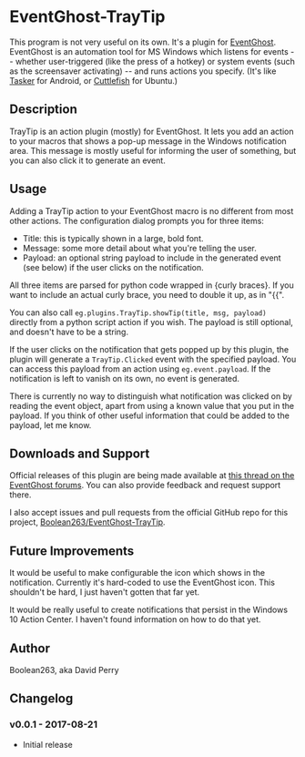 # EventGhost-TrayTip

This program is not very useful on its own. It's a plugin for
[EventGhost](http://www.eventghost.net/).
EventGhost is an automation tool for MS Windows
which listens for events -- whether user-triggered (like the press of a hotkey)
or system events (such as the screensaver activating) -- and runs actions
you specify. (It's like [Tasker](http://tasker.dinglisch.net/) for Android, or
[Cuttlefish](https://launchpad.net/cuttlefish) for Ubuntu.)

## Description

TrayTip is an action plugin (mostly) for EventGhost. It lets you add an
action to your macros that shows a pop-up message in the Windows notification
area. This message is mostly useful for informing the user of something,
but you can also click it to generate an event.

## Usage

Adding a TrayTip action to your EventGhost macro is no different from
most other actions. The configuration dialog prompts you for three items:

* Title: this is typically shown in a large, bold font.
* Message: some more detail about what you're telling the user.
* Payload: an optional string payload to include in the generated event
  (see below) if the user clicks on the notification.

All three items are parsed for python code wrapped in {curly braces}.
If you want to include an actual curly brace, you need to double it up,
as in "{{".

You can also call `eg.plugins.TrayTip.showTip(title, msg, payload)`
directly from a python script action if you wish. The payload is still
optional, and doesn't have to be a string.

If the user clicks on the notification that gets popped up by this plugin,
the plugin will generate a `TrayTip.Clicked` event with the specified
payload. You can access this payload from an action using `eg.event.payload`.
If the notification is left to vanish on its own, no event is generated.

There is currently no way to distinguish what notification was clicked on
by reading the event object, apart from using a known value that you
put in the payload. If you think of other useful information that could
be added to the payload, let me know.

## Downloads and Support

Official releases of this plugin are being made available at
[this thread on the EventGhost forums](http://www.eventghost.net/forum/viewtopic.php?f=9&t=???).
You can also provide feedback and request support there.

I also accept issues and pull requests from the official GitHub repo for
this project,
[Boolean263/EventGhost-TrayTip](https://github.com/Boolean263/EventGhost-TrayTip).

## Future Improvements

It would be useful to make configurable the icon which shows in the
notification. Currently it's hard-coded to use the EventGhost icon.
This shouldn't be hard, I just haven't gotten that far yet.

It would be really useful to create notifications that persist in the
Windows 10 Action Center. I haven't found information on how to do that yet.

## Author

Boolean263, aka David Perry

## Changelog

### v0.0.1 - 2017-08-21

* Initial release
